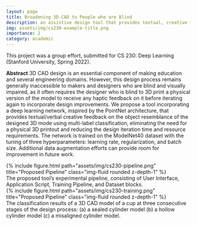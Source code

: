 ```yaml
---
layout: page
title: Broadening 3D-CAD to People who are Blind
description: an assistive design tool that provides textual, creative feedback on 3D object resemblance, eliminating the need for a physical 3D printout and reducing the design iteration time for designers who are blind.
img: assets/img/cs230-example-title.png
importance: 2
category: academic
---
```


This project was a group effort, submitted for CS 230: Deep Learning (Stanford University, Spring 2022).

<b>Abstract</b>
3D CAD design is an essential component of making education and several engineering domains. However, this design process remains generally inaccessible to makers and designers who are blind and visually impaired, as it often requires the designer who is blind to 3D print a physical version of the model to receive any haptic feedback on it before iterating again to incorporate design improvements.
We propose a tool incorporating a deep learning network, inspired by the PointNet architecture, that provides textual/verbal creative feedback on the object resemblance of the designed 3D mode using multi-label classification, eliminating the need for a physical 3D printout and reducing the design iteration time and resource requirements. The network is trained on the ModelNet40 dataset with the tuning of three hyperparameters: learning rate, regularization, and batch size.
Additional data augmentation efforts can provide room for improvement in future work.

<div class="row justify-content-sm-center">
    <div class="col-sm mt-3 mt-md-0">
        {% include figure.html path="assets/img/cs230-pipeline.png" title="Proposed Pipeline" class="img-fluid rounded z-depth-1" %}
    </div>
</div>
<div class="caption">
    The proposed tool’s experimental pipeline, consisting of User Interface, Application Script, Training Pipeline, and Dataset blocks.
</div>

<div class="row justify-content-sm-center">
    <div class="col-sm mt-3 mt-md-0">
        {% include figure.html path="assets/img/cs230-training.png" title="Proposed Pipeline" class="img-fluid rounded z-depth-1" %}
    </div>
</div>
<div class="caption">
    The classification results of a 3D CAD model of a cup at three consecutive stages of the design process: (a) a sealed cylinder model (b) a hollow cylinder model (c) a misaligned cylinder model.
</div>

